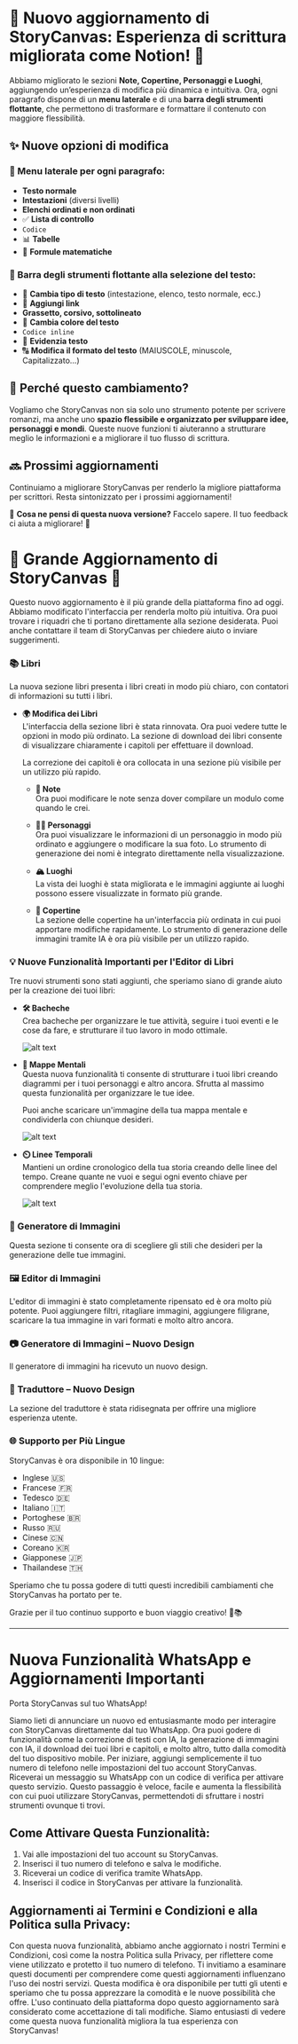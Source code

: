 # 🚀 Nuovo aggiornamento di StoryCanvas: Esperienza di scrittura migliorata come Notion! 🎉  

Abbiamo migliorato le sezioni **Note, Copertine, Personaggi e Luoghi**, aggiungendo un’esperienza di modifica più dinamica e intuitiva. Ora, ogni paragrafo dispone di un **menu laterale** e di una **barra degli strumenti flottante**, che permettono di trasformare e formattare il contenuto con maggiore flessibilità.  

## ✨ Nuove opzioni di modifica  

### 🔹 Menu laterale per ogni paragrafo:  
- **Testo normale**  
- **Intestazioni** (diversi livelli)  
- **Elenchi ordinati e non ordinati**  
- ✅ **Lista di controllo**  
- ``` Codice ```  
- 📊 **Tabelle**  
- 🧮 **Formule matematiche**  

### 🔹 Barra degli strumenti flottante alla selezione del testo:  
- 🔄 **Cambia tipo di testo** (intestazione, elenco, testo normale, ecc.)  
- 🔗 **Aggiungi link**  
- **Grassetto, corsivo, sottolineato**  
- 🎨 **Cambia colore del testo**  
- `Codice inline`  
- 🔖 **Evidenzia testo**  
- 🔠 **Modifica il formato del testo** (MAIUSCOLE, minuscole, Capitalizzato...)  

## 🎯 Perché questo cambiamento?  
Vogliamo che StoryCanvas non sia solo uno strumento potente per scrivere romanzi, ma anche uno **spazio flessibile e organizzato per sviluppare idee, personaggi e mondi**. Queste nuove funzioni ti aiuteranno a strutturare meglio le informazioni e a migliorare il tuo flusso di scrittura.  

## 🔜 Prossimi aggiornamenti  
Continuiamo a migliorare StoryCanvas per renderlo la migliore piattaforma per scrittori. Resta sintonizzato per i prossimi aggiornamenti!  

💬 **Cosa ne pensi di questa nuova versione?** Faccelo sapere. Il tuo feedback ci aiuta a migliorare! 🚀  


# 🌟 Grande Aggiornamento di StoryCanvas 🌟

Questo nuovo aggiornamento è il più grande della piattaforma fino ad oggi.
Abbiamo modificato l'interfaccia per renderla molto più intuitiva. Ora puoi trovare i riquadri che ti portano direttamente alla sezione desiderata. Puoi anche contattare il team di StoryCanvas per chiedere aiuto o inviare suggerimenti.

### 📚 Libri

La nuova sezione libri presenta i libri creati in modo più chiaro, con contatori di informazioni su tutti i libri.

- **🌍 Modifica dei Libri**  
  L'interfaccia della sezione libri è stata rinnovata. Ora puoi vedere tutte le opzioni in modo più ordinato. La sezione di download dei libri consente di visualizzare chiaramente i capitoli per effettuare il download.
  
  La correzione dei capitoli è ora collocata in una sezione più visibile per un utilizzo più rapido.

  - **📑 Note**  
    Ora puoi modificare le note senza dover compilare un modulo come quando le crei.

  - **👨‍🎨 Personaggi**  
    Ora puoi visualizzare le informazioni di un personaggio in modo più ordinato e aggiungere o modificare la sua foto. Lo strumento di generazione dei nomi è integrato direttamente nella visualizzazione.

  - **🏔️ Luoghi**  
    La vista dei luoghi è stata migliorata e le immagini aggiunte ai luoghi possono essere visualizzate in formato più grande.

  - **🎄 Copertine**  
    La sezione delle copertine ha un'interfaccia più ordinata in cui puoi apportare modifiche rapidamente. Lo strumento di generazione delle immagini tramite IA è ora più visibile per un utilizzo rapido.

### 💡 Nuove Funzionalità Importanti per l'Editor di Libri
Tre nuovi strumenti sono stati aggiunti, che speriamo siano di grande aiuto per la creazione dei tuoi libri:

- **🛠️ Bacheche**  
  Crea bacheche per organizzare le tue attività, seguire i tuoi eventi e le cose da fare, e strutturare il tuo lavoro in modo ottimale.

  ![alt text](https://raw.githubusercontent.com/kimvex/storycanvas-blog-info/refs/heads/main/imgs/Imagen%20Board.webp.webp)

- **🏰 Mappe Mentali**  
  Questa nuova funzionalità ti consente di strutturare i tuoi libri creando diagrammi per i tuoi personaggi e altro ancora. Sfrutta al massimo questa funzionalità per organizzare le tue idee.
  
  Puoi anche scaricare un'immagine della tua mappa mentale e condividerla con chiunque desideri.

  ![alt text](https://raw.githubusercontent.com/kimvex/storycanvas-blog-info/refs/heads/main/imgs/Imagen%20board.webp.webp)

- **⏲️ Linee Temporali**  
  Mantieni un ordine cronologico della tua storia creando delle linee del tempo. Creane quante ne vuoi e segui ogni evento chiave per comprendere meglio l'evoluzione della tua storia.

  ![alt text](https://raw.githubusercontent.com/kimvex/storycanvas-blog-info/refs/heads/main/imgs/timeline.webp.webp)

### 🌟 Generatore di Immagini
Questa sezione ti consente ora di scegliere gli stili che desideri per la generazione delle tue immagini.

### 🖼️ Editor di Immagini
L'editor di immagini è stato completamente ripensato ed è ora molto più potente. Puoi aggiungere filtri, ritagliare immagini, aggiungere filigrane, scaricare la tua immagine in vari formati e molto altro ancora.

### 📷 Generatore di Immagini – Nuovo Design
Il generatore di immagini ha ricevuto un nuovo design.

### 💬 Traduttore – Nuovo Design
La sezione del traduttore è stata ridisegnata per offrire una migliore esperienza utente.

### 🌐 Supporto per Più Lingue
StoryCanvas è ora disponibile in 10 lingue:

- Inglese 🇺🇸
- Francese 🇫🇷
- Tedesco 🇩🇪
- Italiano 🇮🇹
- Portoghese 🇧🇷
- Russo 🇷🇺
- Cinese 🇨🇳
- Coreano 🇰🇷
- Giapponese 🇯🇵
- Thailandese 🇹🇭

Speriamo che tu possa godere di tutti questi incredibili cambiamenti che StoryCanvas ha portato per te.

Grazie per il tuo continuo supporto e buon viaggio creativo! 🌱📚

---
# Nuova Funzionalità WhatsApp e Aggiornamenti Importanti

Porta StoryCanvas sul tuo WhatsApp!

Siamo lieti di annunciare un nuovo ed entusiasmante modo per interagire con StoryCanvas direttamente dal tuo WhatsApp. Ora puoi godere di funzionalità come la correzione di testi con IA, la generazione di immagini con IA, il download dei tuoi libri e capitoli, e molto altro, tutto dalla comodità del tuo dispositivo mobile. Per iniziare, aggiungi semplicemente il tuo numero di telefono nelle impostazioni del tuo account StoryCanvas. Riceverai un messaggio su WhatsApp con un codice di verifica per attivare questo servizio. Questo passaggio è veloce, facile e aumenta la flessibilità con cui puoi utilizzare StoryCanvas, permettendoti di sfruttare i nostri strumenti ovunque ti trovi.

## Come Attivare Questa Funzionalità:

1. Vai alle impostazioni del tuo account su StoryCanvas.
2. Inserisci il tuo numero di telefono e salva le modifiche.
3. Riceverai un codice di verifica tramite WhatsApp.
4. Inserisci il codice in StoryCanvas per attivare la funzionalità.

## Aggiornamenti ai Termini e Condizioni e alla Politica sulla Privacy:

Con questa nuova funzionalità, abbiamo anche aggiornato i nostri Termini e Condizioni, così come la nostra Politica sulla Privacy, per riflettere come viene utilizzato e protetto il tuo numero di telefono. Ti invitiamo a esaminare questi documenti per comprendere come questi aggiornamenti influenzano l'uso dei nostri servizi. Questa modifica è ora disponibile per tutti gli utenti e speriamo che tu possa apprezzare la comodità e le nuove possibilità che offre. L'uso continuato della piattaforma dopo questo aggiornamento sarà considerato come accettazione di tali modifiche. Siamo entusiasti di vedere come questa nuova funzionalità migliora la tua esperienza con StoryCanvas!